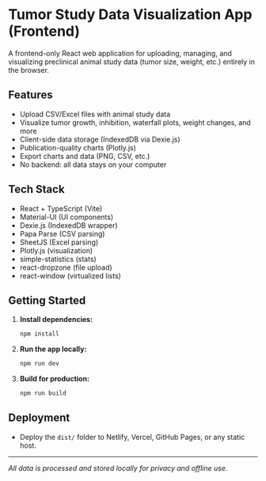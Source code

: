 # Tumor Study Data Visualization App (Frontend)

A frontend-only React web application for uploading, managing, and visualizing preclinical animal study data (tumor size, weight, etc.) entirely in the browser.

## Features
- Upload CSV/Excel files with animal study data
- Visualize tumor growth, inhibition, waterfall plots, weight changes, and more
- Client-side data storage (IndexedDB via Dexie.js)
- Publication-quality charts (Plotly.js)
- Export charts and data (PNG, CSV, etc.)
- No backend: all data stays on your computer

## Tech Stack
- React + TypeScript (Vite)
- Material-UI (UI components)
- Dexie.js (IndexedDB wrapper)
- Papa Parse (CSV parsing)
- SheetJS (Excel parsing)
- Plotly.js (visualization)
- simple-statistics (stats)
- react-dropzone (file upload)
- react-window (virtualized lists)

## Getting Started

1. **Install dependencies:**
   ```bash
   npm install
   ```
2. **Run the app locally:**
   ```bash
   npm run dev
   ```
3. **Build for production:**
   ```bash
   npm run build
   ```

## Deployment
- Deploy the `dist/` folder to Netlify, Vercel, GitHub Pages, or any static host.

---

*All data is processed and stored locally for privacy and offline use.*
